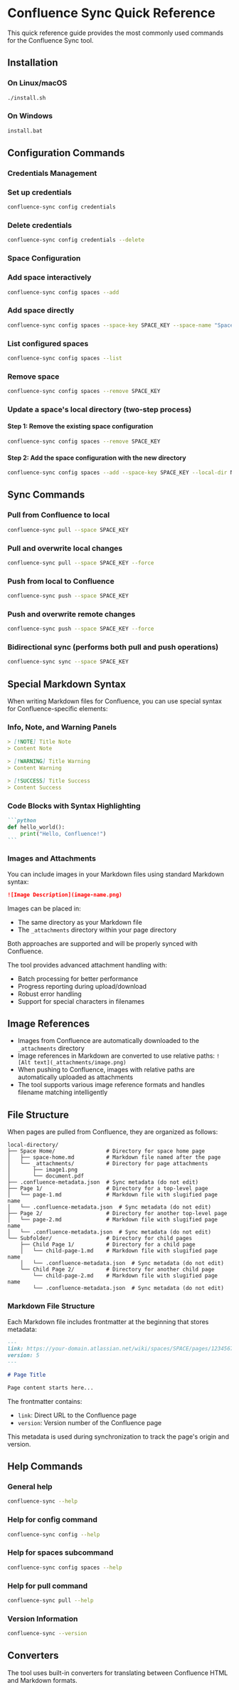 # Confluence Sync Quick Reference

This quick reference guide provides the most commonly used commands for the Confluence Sync tool.

## Installation

### On Linux/macOS

```bash
./install.sh
```

### On Windows

```bash
install.bat
```

## Configuration Commands

### Credentials Management

### Set up credentials

```bash
confluence-sync config credentials
```

### Delete credentials

```bash
confluence-sync config credentials --delete
```

### Space Configuration

### Add space interactively

```bash
confluence-sync config spaces --add
```

### Add space directly

```bash
confluence-sync config spaces --space-key SPACE_KEY --space-name "Space Name" --local-dir PATH
```

### List configured spaces

```bash
confluence-sync config spaces --list
```

### Remove space

```bash
confluence-sync config spaces --remove SPACE_KEY
```

### Update a space's local directory (two-step process)

#### Step 1: Remove the existing space configuration

```bash
confluence-sync config spaces --remove SPACE_KEY
```

#### Step 2: Add the space configuration with the new directory

```bash
confluence-sync config spaces --add --space-key SPACE_KEY --local-dir NEW_PATH
```

## Sync Commands

### Pull from Confluence to local

```bash
confluence-sync pull --space SPACE_KEY
```

### Pull and overwrite local changes

```bash
confluence-sync pull --space SPACE_KEY --force
```

### Push from local to Confluence

```bash
confluence-sync push --space SPACE_KEY
```

### Push and overwrite remote changes

```bash
confluence-sync push --space SPACE_KEY --force
```

### Bidirectional sync (performs both pull and push operations)

```bash
confluence-sync sync --space SPACE_KEY
```

## Special Markdown Syntax

When writing Markdown files for Confluence, you can use special syntax for Confluence-specific elements:

### Info, Note, and Warning Panels

```markdown
> [!NOTE] Title Note
> Content Note

> [!WARNING] Title Warning
> Content Warning

> [!SUCCESS] Title Success
> Content Success
```

### Code Blocks with Syntax Highlighting

````markdown
```python
def hello_world():
    print("Hello, Confluence!")
```
````

### Images and Attachments

You can include images in your Markdown files using standard Markdown syntax:

```markdown
![Image Description](image-name.png)
```

Images can be placed in:
- The same directory as your Markdown file
- The `_attachments` directory within your page directory

Both approaches are supported and will be properly synced with Confluence.

The tool provides advanced attachment handling with:
- Batch processing for better performance
- Progress reporting during upload/download
- Robust error handling
- Support for special characters in filenames

## Image References

- Images from Confluence are automatically downloaded to the `_attachments` directory
- Image references in Markdown are converted to use relative paths: `![Alt text](_attachments/image.png)`
- When pushing to Confluence, images with relative paths are automatically uploaded as attachments
- The tool supports various image reference formats and handles filename matching intelligently

## File Structure

When pages are pulled from Confluence, they are organized as follows:

```
local-directory/
├── Space Home/                # Directory for space home page
│   ├── space-home.md          # Markdown file named after the page
│   └── _attachments/          # Directory for page attachments
│       ├── image1.png
│       └── document.pdf
├── .confluence-metadata.json  # Sync metadata (do not edit)
├── Page 1/                    # Directory for a top-level page
│   └── page-1.md              # Markdown file with slugified page name
│   └── .confluence-metadata.json  # Sync metadata (do not edit)
├── Page 2/                    # Directory for another top-level page
│   └── page-2.md              # Markdown file with slugified page name
│   └── .confluence-metadata.json  # Sync metadata (do not edit)
└── Subfolder/                 # Directory for child pages
    ├── Child Page 1/          # Directory for a child page
    │   └── child-page-1.md    # Markdown file with slugified page name
    │   └── .confluence-metadata.json  # Sync metadata (do not edit)
    └── Child Page 2/          # Directory for another child page
        └── child-page-2.md    # Markdown file with slugified page name
        └── .confluence-metadata.json  # Sync metadata (do not edit)
```

### Markdown File Structure

Each Markdown file includes frontmatter at the beginning that stores metadata:

```markdown
---
link: https://your-domain.atlassian.net/wiki/spaces/SPACE/pages/123456789
version: 5
---

# Page Title

Page content starts here...
```

The frontmatter contains:
- `link`: Direct URL to the Confluence page
- `version`: Version number of the Confluence page

This metadata is used during synchronization to track the page's origin and version.

## Help Commands

### General help

```bash
confluence-sync --help
```

### Help for config command

```bash
confluence-sync config --help
```

### Help for spaces subcommand

```bash
confluence-sync config spaces --help
```

### Help for pull command

```bash
confluence-sync pull --help
```

### Version Information

```bash
confluence-sync --version
```

## Converters

The tool uses built-in converters for translating between Confluence HTML and Markdown formats.